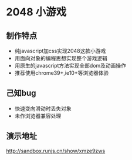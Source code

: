 # 2048 小游戏

## 制作特点

* 纯javascript加css实现2048这款小游戏
* 用面向对象的编程思想实现整个游戏逻辑
* 用原生的javascript方法实现全部dom及动画操作
* 推荐使用chrome39+,ie10+等浏览器体验

## 己知bug
* 快速变向滑动时丢失对象
* 未作浏览器兼容处理

## 演示地址

<http://sandbox.runjs.cn/show/xmze9zws>